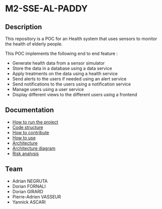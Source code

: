 # M2-SSE-AL-PADDY

## Description

This repository is a POC for an Health system that uses sensors to monitor the health of elderly people.

This POC implements the following end to end feature : 
- Generate health data from a sensor simulator
- Store the data in a database using a data service
- Apply treatments on the data using a health service
- Send alerts to the users if needed using an alert service
- Send notifications to the users using a notification service
- Manage users using a user service
- Display different views to the different users using a frontend

## Documentation

- [How to run the project](./docs/HowToRun.md)
- [Code structure](./docs/CodeStructure.md)
- [How to contribute](./docs/HowToContribute.md)
- [How to use](./docs/HowToUse.md)
- [Architecture](./docs/Architecture.pdf)
- [Architecture diagram](./docs/Architecture.png)
- [Risk analysis](./docs/RiskAnalysis.pdf)

## Team

- Adrian NEGRUTA
- Dorian FORNALI
- Dorian GIRARD
- Pierre-Adrien VASSEUR
- Yannick ASCARI
